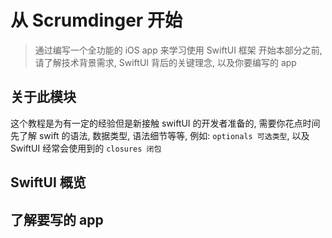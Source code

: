 # 从 Scrumdinger 开始
 
 > 通过编写一个全功能的 iOS app 来学习使用 SwiftUI 框架
 > 开始本部分之前, 请了解技术背景需求, SwiftUI 背后的关键理念, 以及你要编写的 app

 ## 关于此模块
 
 这个教程是为有一定的经验但是新接触 swiftUI 的开发者准备的, 需要你花点时间先了解 swift 的语法, 数据类型, 语法细节等等, 例如: `optionals 可选类型`, 以及 SwiftUI 经常会使用到的 `closures 闭包`

 ## SwiftUI 概览

 ## 了解要写的 app